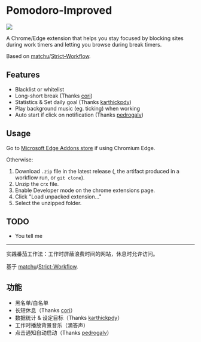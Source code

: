 # Pomodoro-Improved

[![](https://img.shields.io/badge/Edge-Install-blue)](https://microsoftedge.microsoft.com/addons/detail/aglnejhljfcgffkmhafficfaejjbcnji)

A Chrome/Edge extension that helps you stay focused by blocking sites during work timers and letting you browse during break timers.

Based on [matchu](https://github.com/matchu)/[Strict-Workflow](https://github.com/matchu/Strict-Workflow).

## Features

- Blacklist or whitelist
- Long-short break (Thanks [cori](https://github.com/matchu/Strict-Workflow/pull/25))
- Statistics & Set daily goal (Thanks [karthickpdy](https://github.com/matchu/Strict-Workflow/pull/61))
- Play background music (eg. ticking) when working
- Auto start if click on notification (Thanks [pedrogalv](https://github.com/matchu/Strict-Workflow/pull/65))

## Usage

Go to [Microsoft Edge Addons store](https://microsoftedge.microsoft.com/addons/detail/aglnejhljfcgffkmhafficfaejjbcnji) if using Chromium Edge.

Otherwise:

1. Download `.zip` file in the latest release (, the artifact produced in a workflow run, or `git clone`).
2. Unzip the crx file.
3. Enable Developer mode on the chrome extensions page.
4. Click "Load unpacked extension..."
5. Select the unzipped folder.

## TODO

- You tell me

---

实践番茄工作法：工作时屏蔽浪费时间的网站，休息时允许访问。

基于 [matchu](https://github.com/matchu)/[Strict-Workflow](https://github.com/matchu/Strict-Workflow).

## 功能

- 黑名单/白名单
- 长短休息（Thanks [cori](https://github.com/matchu/Strict-Workflow/pull/25)）
- 数据统计 & 设定目标（Thanks [karthickpdy](https://github.com/matchu/Strict-Workflow/pull/61)）
- 工作时播放背景音乐（滴答声）
- 点击通知自动启动（Thanks [pedrogalv](https://github.com/matchu/Strict-Workflow/pull/65)）

